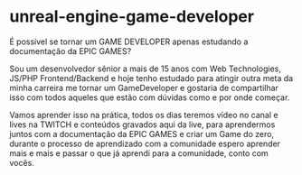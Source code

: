 # unreal-engine-game-developer

É possível se tornar um GAME DEVELOPER
apenas estudando a documentação
da EPIC GAMES?

Sou um desenvolvedor sênior a mais de 15 anos com Web Technologies, JS/PHP Frontend/Backend e hoje tenho estudado para atingir outra meta da minha carreira me tornar um GameDeveloper e gostaria de compartilhar isso com todos aqueles que estão com dúvidas como e por onde começar.

Vamos aprender isso na prática, todos os dias teremos vídeo no canal e lives na TWITCH e conteúdos gravados aqui da live, para aprendermos juntos com a documentação da EPIC GAMES e criar um Game do zero, durante o processo de aprendizado com a comunidade espero aprender mais e mais e passar o que já aprendi para a comunidade, conto com vocês.
